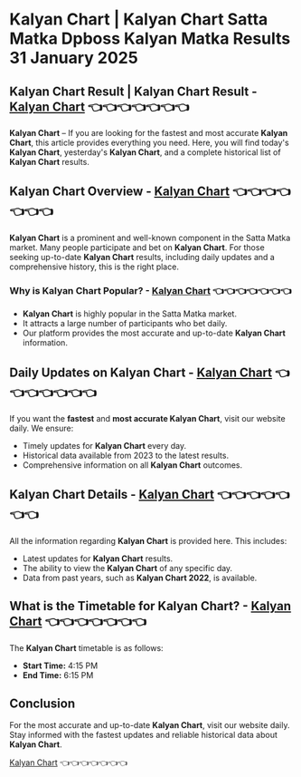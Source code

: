 # Kalyan Chart | Kalyan Chart Satta Matka Dpboss Kalyan Matka Results 31 January 2025

## Kalyan Chart Result | Kalyan Chart Result - [Kalyan Chart](https://wittyflick.com/kalyan-chart/) 👈👈👈👈👈👈👈

**Kalyan Chart** – If you are looking for the fastest and most accurate **Kalyan Chart**, this article provides everything you need. Here, you will find today's **Kalyan Chart**, yesterday's **Kalyan Chart**, and a complete historical list of **Kalyan Chart** results.

## Kalyan Chart Overview - [Kalyan Chart](https://wittyflick.com/kalyan-chart/) 👈👈👈👈👈👈👈

**Kalyan Chart** is a prominent and well-known component in the Satta Matka market. Many people participate and bet on **Kalyan Chart**. For those seeking up-to-date **Kalyan Chart** results, including daily updates and a comprehensive history, this is the right place.

### Why is Kalyan Chart Popular? - [Kalyan Chart](https://wittyflick.com/kalyan-chart/) 👈👈👈👈👈👈👈

- **Kalyan Chart** is highly popular in the Satta Matka market.
- It attracts a large number of participants who bet daily.
- Our platform provides the most accurate and up-to-date **Kalyan Chart** information.

## Daily Updates on Kalyan Chart - [Kalyan Chart](https://wittyflick.com/kalyan-chart/) 👈👈👈👈👈👈👈

If you want the **fastest** and **most accurate Kalyan Chart**, visit our website daily. We ensure:
- Timely updates for **Kalyan Chart** every day.
- Historical data available from 2023 to the latest results.
- Comprehensive information on all **Kalyan Chart** outcomes.

## Kalyan Chart Details - [Kalyan Chart](https://wittyflick.com/kalyan-chart/) 👈👈👈👈👈👈👈

All the information regarding **Kalyan Chart** is provided here. This includes:
- Latest updates for **Kalyan Chart** results.
- The ability to view the **Kalyan Chart** of any specific day.
- Data from past years, such as **Kalyan Chart 2022**, is available.

## What is the Timetable for Kalyan Chart? - [Kalyan Chart](https://wittyflick.com/kalyan-chart/) 👈👈👈👈👈👈👈

The **Kalyan Chart** timetable is as follows:
- **Start Time:** 4:15 PM
- **End Time:** 6:15 PM

## Conclusion

For the most accurate and up-to-date **Kalyan Chart**, visit our website daily. Stay informed with the fastest updates and reliable historical data about **Kalyan Chart**.

 
 [Kalyan Chart](https://wittyflick.com/kalyan-chart/) 👈👈👈👈👈👈👈

